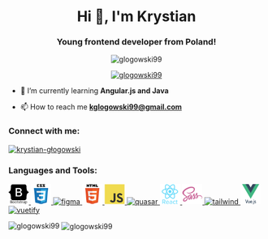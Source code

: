 <h1 align="center">Hi 👋, I'm Krystian</h1>
<h3 align="center">Young frontend developer from Poland!</h3>

<p align="center" > <img src="https://komarev.com/ghpvc/?username=glogowski99&label=Profile%20views&color=f38cf1&style=flat" alt="glogowski99" /> </p>
 <p align="center"> <a href="https://github.com/ryo-ma/github-profile-trophy"><img src="https://github-profile-trophy.vercel.app/?username=glogowski99" alt="glogowski99" /></a> </p>
  

- 🌱 I’m currently learning **Angular.js and Java**

- 📫 How to reach me **kglogowski99@gmail.com**

<h3 align="left">Connect with me:</h3>
<p align="left">
<a href="https://linkedin.com/in/krystian-głogowski" target="blank"><img align="center" src="https://raw.githubusercontent.com/rahuldkjain/github-profile-readme-generator/master/src/images/icons/Social/linked-in-alt.svg" alt="krystian-głogowski" height="30" width="40" /></a>
</p>

<h3 align="left">Languages and Tools:</h3>
<p align="left"> <a href="https://getbootstrap.com" target="_blank" rel="noreferrer"> <img src="https://raw.githubusercontent.com/devicons/devicon/master/icons/bootstrap/bootstrap-plain-wordmark.svg" alt="bootstrap" width="40" height="40"/> </a> <a href="https://www.w3schools.com/css/" target="_blank" rel="noreferrer"> <img src="https://raw.githubusercontent.com/devicons/devicon/master/icons/css3/css3-original-wordmark.svg" alt="css3" width="40" height="40"/> </a> <a href="https://www.figma.com/" target="_blank" rel="noreferrer"> <img src="https://www.vectorlogo.zone/logos/figma/figma-icon.svg" alt="figma" width="40" height="40"/> </a> <a href="https://www.w3.org/html/" target="_blank" rel="noreferrer"> <img src="https://raw.githubusercontent.com/devicons/devicon/master/icons/html5/html5-original-wordmark.svg" alt="html5" width="40" height="40"/> </a> <a href="https://developer.mozilla.org/en-US/docs/Web/JavaScript" target="_blank" rel="noreferrer"> <img src="https://raw.githubusercontent.com/devicons/devicon/master/icons/javascript/javascript-original.svg" alt="javascript" width="40" height="40"/> </a> <a href="https://quasar.dev/" target="_blank" rel="noreferrer"> <img src="https://cdn.quasar.dev/logo/svg/quasar-logo.svg" alt="quasar" width="40" height="40"/> </a> <a href="https://reactjs.org/" target="_blank" rel="noreferrer"> <img src="https://raw.githubusercontent.com/devicons/devicon/master/icons/react/react-original-wordmark.svg" alt="react" width="40" height="40"/> </a> <a href="https://sass-lang.com" target="_blank" rel="noreferrer"> <img src="https://raw.githubusercontent.com/devicons/devicon/master/icons/sass/sass-original.svg" alt="sass" width="40" height="40"/> </a> <a href="https://tailwindcss.com/" target="_blank" rel="noreferrer"> <img src="https://www.vectorlogo.zone/logos/tailwindcss/tailwindcss-icon.svg" alt="tailwind" width="40" height="40"/> </a> <a href="https://vuejs.org/" target="_blank" rel="noreferrer"> <img src="https://raw.githubusercontent.com/devicons/devicon/master/icons/vuejs/vuejs-original-wordmark.svg" alt="vuejs" width="40" height="40"/> </a> <a href="https://vuetifyjs.com/en/" target="_blank" rel="noreferrer"> <img src="https://bestofjs.org/logos/vuetify.svg" alt="vuetify" width="40" height="40"/> </a> </p>

<p><img align="left" src="https://github-readme-stats.vercel.app/api/top-langs?username=glogowski99&show_icons=true&title_color=f38cf1&text_color=f7f7f7&bg_color=3d3d3d&locale=en&layout=compact" alt="glogowski99" /></p>

<p>&nbsp;<img align="center" src="https://github-readme-stats.vercel.app/api?username=glogowski99&show_icons=true&title_color=f38cf1&text_color=ffffff&bg_color=3d3d3d&locale=en" alt="glogowski99" /></p>
